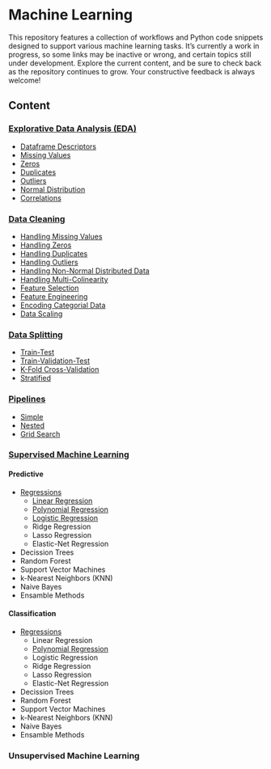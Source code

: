 # Machine Learning
This repository features a collection of workflows and Python code snippets designed to support various machine learning tasks. It’s currently a work in progress, so some links may be inactive or wrong, and certain topics still under development. Explore the current content, and be sure to check back as the repository continues to grow. Your constructive feedback is always welcome!

## Content
### [Explorative Data Analysis (EDA)](https://github.com/tbgrun/machine_learning/blob/main/01%20-%20Explorative%20Data%20Analysis/00%20-%20Explorative%20Data%20Analysis.md)
* [Dataframe Descriptors](https://github.com/tbgrun/machine_learning/blob/main/01%20-%20Explorative%20Data%20Analysis/01%20-%20Dataframe%20Descriptors.md)
* [Missing Values](https://github.com/tbgrun/machine_learning/blob/main/01%20-%20Explorative%20Data%20Analysis/02%20-%20Missing%20Values.md)
* [Zeros](https://github.com/tbgrun/machine_learning/blob/main/01%20-%20Explorative%20Data%20Analysis/03%20-%20Zeros.md)
* [Duplicates](https://github.com/tbgrun/machine_learning/blob/main/01%20-%20Explorative%20Data%20Analysis/04%20-%20Duplicates.md)
* [Outliers](https://github.com/tbgrun/machine_learning/blob/main/01%20-%20Explorative%20Data%20Analysis/05%20-%20Outliers.md)
* [Normal Distribution](https://github.com/tbgrun/machine_learning/blob/main/01%20-%20Explorative%20Data%20Analysis/05%20-%20Normal%20Distribution.md)
* [Correlations](https://github.com/tbgrun/machine_learning/blob/main/01%20-%20Explorative%20Data%20Analysis/07%20-%20Correlations.md)
### [Data Cleaning](https://github.com/tbgrun/machine_learning/blob/main/02%20-%20Data%20Wrangling/00%20-%20Data%20Wrangling.md)
* [Handling Missing Values](https://github.com/tbgrun/machine_learning/blob/main/02%20-%20Data%20Wrangling/01%20-%20Handling%20Missing%20Values.md)
* [Handling Zeros](https://github.com/tbgrun/machine_learning/blob/main/02%20-%20Data%20Wrangling/02%20-%20Handling%20Zeros.md)
* [Handling Duplicates](https://github.com/tbgrun/machine_learning/blob/main/02%20-%20Data%20Wrangling/03%20-%20Handling%20Duplicates.md)
* [Handling Outliers](https://github.com/tbgrun/machine_learning/blob/main/02%20-%20Data%20Wrangling/04%20-%20Handling%20Outliers.md)
* [Handling Non-Normal Distributed Data](https://github.com/tbgrun/machine_learning/blob/main/02%20-%20Data%20Wrangling/05%20-%20Handling%20Non-Normal%20Distributed%20Data.md)
* [Handling Multi-Colinearity](https://github.com/tbgrun/machine_learning/blob/main/02%20-%20Data%20Wrangling/06%20-%20Handling%20Multi-Colinearity.md)
* [Feature Selection](https://github.com/tbgrun/machine_learning/blob/main/02%20-%20Data%20Wrangling/07%20-%20Feature%20Selection.md)
* [Feature Engineering](https://github.com/tbgrun/machine_learning/blob/main/02%20-%20Data%20Wrangling/08%20-%20Feature%20Engineering.md)
* [Encoding Categorial Data](https://github.com/tbgrun/machine_learning/blob/main/02%20-%20Data%20Wrangling/09%20-%20Encoding%20Categorial%20Data.md)
* [Data Scaling](https://github.com/tbgrun/machine_learning/blob/main/02%20-%20Data%20Wrangling/10%20-%20Scaling.md)
### [Data Splitting](https://github.com/tbgrun/machine_learning/blob/main/03%20-%20Data%20Splitting/00%20-%20Data%20Splitting.md)
* [Train-Test](https://github.com/tbgrun/machine_learning/blob/main/03%20-%20Data%20Splitting/01%20-%20Train-Test%20Splitting.md)
* [Train-Validation-Test](https://github.com/tbgrun/machine_learning/blob/main/03%20-%20Data%20Splitting/02%20-%20Train-Validation-Test%20Splitting.md)
* [K-Fold Cross-Validation](https://github.com/tbgrun/machine_learning/blob/main/03%20-%20Data%20Splitting/03%20-%20K-Fold%20Cross-Validation.md)
* [Stratified](https://github.com/tbgrun/machine_learning/blob/main/03%20-%20Data%20Splitting/04%20-%20Stratified%20Splitting.md)
### [Pipelines](https://github.com/tbgrun/machine_learning/blob/main/04%20-%20Pipelines/00%20-%20Pipelines.md)
* [Simple](https://github.com/tbgrun/machine_learning/blob/main/04%20-%20Pipelines/01%20-%20Simple%20Pipeline.md)
* [Nested](https://github.com/tbgrun/machine_learning/blob/main/04%20-%20Pipelines/02%20-%20Nested%20Pipeline.md)
* [Grid Search](https://github.com/tbgrun/machine_learning/blob/main/04%20-%20Pipelines/03%20-%20Grid%20Search%20Pipeline.md)
### [Supervised Machine Learning](https://github.com/tbgrun/machine_learning/blob/main/05%20-%20Supervised%20Machine%20Learning/00%20-%20Supervised%20Machine%20Learning.md)
#### Predictive
* [Regressions](https://github.com/tbgrun/machine_learning/blob/main/05%20-%20Supervised%20Machine%20Learning/05.01%20-%20Predictive/00%20-%20Regressions.md)
  * [Linear Regression](https://github.com/tbgrun/machine_learning/blob/main/05%20-%20Supervised%20Machine%20Learning/05.01%20-%20Predictive/01.01%20-%20Linear%20Regression.md)
  * [Polynomial Regression](https://github.com/tbgrun/machine_learning/blob/main/05%20-%20Supervised%20Machine%20Learning/05.01%20-%20Predictive/01.02%20-%20Polynomial%20Regression.md)
  * [Logistic Regression](https://github.com/tbgrun/machine_learning/blob/main/05%20-%20Supervised%20Machine%20Learning/05.01%20-%20Predictive/01.03%20-%20Logistic%20Regression.md)
  * Ridge Regression
  * Lasso Regression
  * Elastic-Net Regression
* Decission Trees
* Random Forest
* Support Vector Machines
* k-Nearest Neighbors (KNN)
* Naive Bayes
* Ensamble Methods
#### Classification
* [Regressions](https://github.com/tbgrun/machine_learning/blob/main/05%20-%20Supervised%20Machine%20Learning/05.02%20-%20Classification/01%20-%20Regressions)
  * Linear Regression
  * [Polynomial Regression](https://github.com/tbgrun/machine_learning/blob/main/05%20-%20Supervised%20Machine%20Learning/05.02%20-%20Classification/01.02%20-%20Polynomial%20Regression.md)
  * Logistic Regression
  * Ridge Regression
  * Lasso Regression
  * Elastic-Net Regression
* Decission Trees
* Random Forest
* Support Vector Machines
* k-Nearest Neighbors (KNN)
* Naive Bayes
* Ensamble Methods
### Unsupervised Machine Learning

